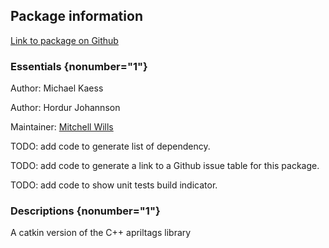 <div id='apriltags-autogenerated' markdown='1'>


<!-- do not edit this file, autogenerated -->

## Package information 

[Link to package on Github](github:org=duckietown,repo=Software,path=apriltags_ros/apriltags,branch=master)

### Essentials {nonumber="1"}

Author: Michael Kaess

Author: Hordur Johannson

Maintainer: [Mitchell Wills](mailto:mwills@wpi.edu)

TODO: add code to generate list of dependency.

TODO: add code to generate a link to a Github issue table for this package.

TODO: add code to show unit tests build indicator.

### Descriptions {nonumber="1"}

A catkin version of the C++ apriltags library



</div>

